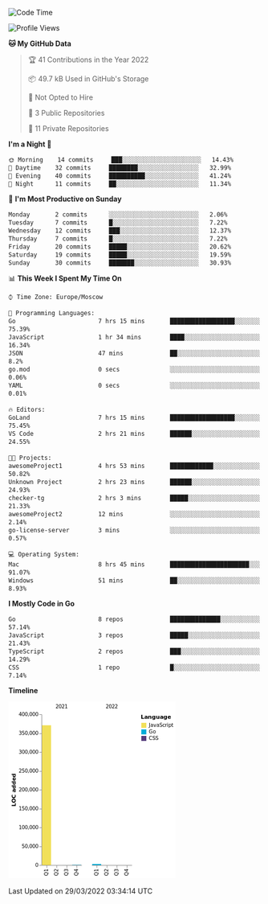 <!--START_SECTION:waka-->
![Code Time](http://img.shields.io/badge/Code%20Time-227%20hrs%209%20mins-blue)

![Profile Views](http://img.shields.io/badge/Profile%20Views-0-blue)

**🐱 My GitHub Data** 

> 🏆 41 Contributions in the Year 2022
 > 
> 📦 49.7 kB Used in GitHub's Storage 
 > 
> 🚫 Not Opted to Hire
 > 
> 📜 3 Public Repositories 
 > 
> 🔑 11 Private Repositories  
 > 
**I'm a Night 🦉** 

```text
🌞 Morning    14 commits     ███░░░░░░░░░░░░░░░░░░░░░░   14.43% 
🌆 Daytime    32 commits     ████████░░░░░░░░░░░░░░░░░   32.99% 
🌃 Evening    40 commits     ██████████░░░░░░░░░░░░░░░   41.24% 
🌙 Night      11 commits     ██░░░░░░░░░░░░░░░░░░░░░░░   11.34%

```
📅 **I'm Most Productive on Sunday** 

```text
Monday       2 commits      ░░░░░░░░░░░░░░░░░░░░░░░░░   2.06% 
Tuesday      7 commits      █░░░░░░░░░░░░░░░░░░░░░░░░   7.22% 
Wednesday    12 commits     ███░░░░░░░░░░░░░░░░░░░░░░   12.37% 
Thursday     7 commits      █░░░░░░░░░░░░░░░░░░░░░░░░   7.22% 
Friday       20 commits     █████░░░░░░░░░░░░░░░░░░░░   20.62% 
Saturday     19 commits     █████░░░░░░░░░░░░░░░░░░░░   19.59% 
Sunday       30 commits     ███████░░░░░░░░░░░░░░░░░░   30.93%

```


📊 **This Week I Spent My Time On** 

```text
⌚︎ Time Zone: Europe/Moscow

💬 Programming Languages: 
Go                       7 hrs 15 mins       ██████████████████░░░░░░░   75.39% 
JavaScript               1 hr 34 mins        ████░░░░░░░░░░░░░░░░░░░░░   16.34% 
JSON                     47 mins             ██░░░░░░░░░░░░░░░░░░░░░░░   8.2% 
go.mod                   0 secs              ░░░░░░░░░░░░░░░░░░░░░░░░░   0.06% 
YAML                     0 secs              ░░░░░░░░░░░░░░░░░░░░░░░░░   0.01%

🔥 Editors: 
GoLand                   7 hrs 15 mins       ██████████████████░░░░░░░   75.45% 
VS Code                  2 hrs 21 mins       ██████░░░░░░░░░░░░░░░░░░░   24.55%

🐱‍💻 Projects: 
awesomeProject1          4 hrs 53 mins       ████████████░░░░░░░░░░░░░   50.82% 
Unknown Project          2 hrs 23 mins       ██████░░░░░░░░░░░░░░░░░░░   24.93% 
checker-tg               2 hrs 3 mins        █████░░░░░░░░░░░░░░░░░░░░   21.33% 
awesomeProject2          12 mins             ░░░░░░░░░░░░░░░░░░░░░░░░░   2.14% 
go-license-server        3 mins              ░░░░░░░░░░░░░░░░░░░░░░░░░   0.57%

💻 Operating System: 
Mac                      8 hrs 45 mins       ██████████████████████░░░   91.07% 
Windows                  51 mins             ██░░░░░░░░░░░░░░░░░░░░░░░   8.93%

```

**I Mostly Code in Go** 

```text
Go                       8 repos             ██████████████░░░░░░░░░░░   57.14% 
JavaScript               3 repos             █████░░░░░░░░░░░░░░░░░░░░   21.43% 
TypeScript               2 repos             ███░░░░░░░░░░░░░░░░░░░░░░   14.29% 
CSS                      1 repo              █░░░░░░░░░░░░░░░░░░░░░░░░   7.14%

```


**Timeline**

![Chart not found](https://raw.githubusercontent.com/jeezft/jeezft/main/charts/bar_graph.png) 


 Last Updated on 29/03/2022 03:34:14 UTC
<!--END_SECTION:waka-->

